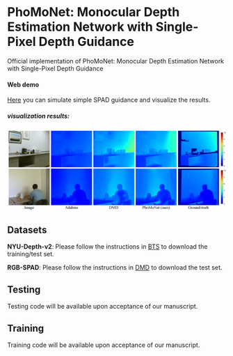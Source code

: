 # PhoMoNet: Monocular Depth Estimation Network with Single-Pixel Depth Guidance
Official implementation of PhoMoNet: Monocular Depth Estimation Network with Single-Pixel Depth Guidance

#### Web demo
[Here](https://74c7-163-152-183-111.jp.ngrok.io) you can simulate simple SPAD guidance and visualize the results.

##### visualization results:
<img src="https://github.com/jimmy9704/PhoMoNet/blob/main/image/Result2.png" width="800"/>

## Datasets
**NYU-Depth-v2**: Please follow the instructions in [BTS](https://github.com/cleinc/bts) to download the training/test set.

**RGB-SPAD**: Please follow the instructions in [DMD](https://github.com/computational-imaging/single_spad_depth) to download the test set.

## Testing
Testing code will be available upon acceptance of our manuscript.

## Training 
Training code will be available upon acceptance of our manuscript.
